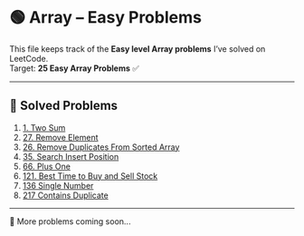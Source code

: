 # 🟢 Array – Easy Problems

This file keeps track of the **Easy level Array problems** I’ve solved on LeetCode.  
Target: **25 Easy Array Problems** ✅

---

## 📌 Solved Problems

1. [1. Two Sum](https://leetcode.com/problems/two-sum/)
2. [27. Remove Element](https://leetcode.com/problems/remove-element/)
3. [26. Remove Duplicates From Sorted Array](https://leetcode.com/problems/remove-duplicates-from-sorted-array/)
4. [35. Search Insert Position](https://leetcode.com/problems/search-insert-position)
5. [66. Plus One](https://leetcode.com/problems/plus-one)
6. [121. Best Time to Buy and Sell Stock](https://leetcode.com/problems/best-time-to-buy-and-sell-stock)
7. [136 Single Number](https://leetcode.com/problems/single-number)
8. [217 Contains Duplicate](https://leetcode.com/problems/contains-duplicate)

---

🚀 More problems coming soon...
